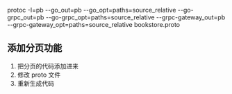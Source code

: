 protoc -I=pb --go_out=pb --go_opt=paths=source_relative --go-grpc_out=pb --go-grpc_opt=paths=source_relative --grpc-gateway_out=pb --grpc-gateway_opt=paths=source_relative bookstore.proto


## 添加分页功能

1. 把分页的代码添加进来
2. 修改 proto 文件
3. 重新生成代码